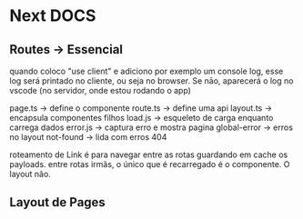 
# Next DOCS

## Routes -> Essencial

quando coloco  "use client" e adiciono por exemplo um console log, esse log será printado no cliente, ou seja no browser. Se nāo, aparecerá o log no vscode (no servidor, onde estou rodando o app)

page.ts -> define o componente
route.ts -> define uma api
layout.ts -> encapsula componentes filhos
load.js -> esqueleto de carga enquanto carrega dados
error.js -> captura erro e mostra pagina
global-error -> erros no layout
not-found -> lida com erros 404

roteamento de Link é para navegar entre as rotas guardando em cache os payloads.
entre rotas irmãs, o único que é recarregado é o componente. O layout não.

## Layout de Pages
